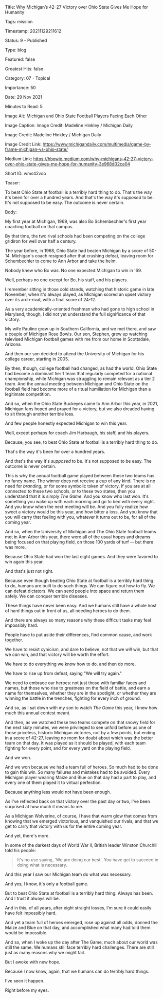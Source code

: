 Title:  Why Michigan’s 42–27 Victory over Ohio State Gives Me Hope for Humanity

Tags:   mission

Timestamp: 20211129211612

Status: 9 - Published

Type:   blog

Featured: false

Greatest Hits: false

Category: 07 - Topical

Importance: 50

Date:   29 Nov 2021

Minutes to Read: 5

Image Alt: Michigan and Ohio State Football Players Facing Each Other

Image Caption: Image Credit: Madeline Hinkley / Michigan Daily

Image Credit: Madeline Hinkley / Michigan Daily

Image Credit Link: https://www.michigandaily.com/multimedia/game-by-frame-michigan-vs-ohio-state/

Medium Link: https://hbowie.medium.com/why-michigans-42-27-victory-over-ohio-state-gives-me-hope-for-humanity-3e968d02ce04

Short ID: wms42voo

Teaser:

To beat Ohio State at football is a terribly hard thing to do. That's the way it's been for over a hundred years. And that's the way it's *supposed* to be. It's not supposed to be easy. The outcome is never certain. 


Body:

My first year at Michigan, 1969, was also Bo Schembechler's first year coaching football on that campus. 

By that time, the two rival schools had been competing on the college gridiron for well over half a century. 

The year before, in 1968, Ohio State had beaten Michigan by a score of 50-14. Michigan's coach resigned after that crushing defeat, leaving room for  Schembechler to come to Ann Arbor and take the helm. 

Nobody knew who Bo was. No one expected Michigan to win in '69. 

Well, perhaps no one except for Bo, his staff, and his players. 

I remember sitting in those cold stands, watching that historic game in late November, when it's always played, as Michigan scored an upset victory over its arch-rival, with a final score of 24-12.

As a very academically-oriented freshman who had gone to high school in Maryland, though, I did not yet understand the full significance of that victory. 

My wife Pauline grew up in Southern California, and we met there, and saw a couple of Michigan Rose Bowls. Our son, Stephen, grew up watching televised Michigan football games with me from our home in Scottsdale, Arizona. 

And then our son decided to attend the University of Michigan for his college career, starting in 2005. 

By then, though, college football had changed, as had the world. Ohio State had become a dominant tier 1 team that regularly competed for a national championship, while Michigan was struggling to remain relevant as a tier 2 team. And the annual meeting between Michigan and Ohio State on the football field had become more of a ritual humiliation for Michigan  than a legitimate competition. 

And so, when the Ohio State Buckeyes came to Ann Arbor this year, in 2021, Michigan fans hoped and prayed for a victory, but we also dreaded having to sit through another terrible loss. 

And few people honestly expected Michigan to win this year. 

Well, except perhaps for coach Jim Harbaugh, his staff, and his players. 

Because, you see, to beat Ohio State at football is a terribly hard thing to do. 

That's the way it's been for over a hundred years. 

And that's the way it's *supposed* to be. It's not supposed to be easy. The outcome is never certain. 

This is why the annual football game played between these two teams has no fancy name. The winner does not receive a cup of any kind. There is no need for *branding*, or for some symbolic token of victory. If you are at all connected to these two schools, or to these two states, then you understand that it is simply *The Game*. And you know who last won. It's something you wake up with each morning and go to bed with every night. And you know when the next meeting will be. And you fully realize how sweet a victory would be this year, and how bitter a loss. And you know that you will carry that feeling with you, whatever it turns out to be, for all of the coming year. 

And so, when the University of Michigan and The Ohio State football teams met in Ann Arbor this year, there were all of the usual hopes and dreams being focused on that playing field, on those 100 yards of turf -- but there was more. 

Because Ohio State had won the last eight games. And they were favored to win again this year. 

And that's just not right. 

Because even though beating Ohio State at football is a terribly hard thing to do, humans are built to do such things. We can figure out how to fly. We can defeat dictators. We can send people into space and return them safely. We can conquer terrible diseases. 

These things have never been easy. And we humans still have a whole host of hard things out in front of us, all needing heroes to do them.  

And there are always so many reasons why these difficult tasks may feel impossibly hard. 

People have to put aside their differences, find common cause, and work together. 

We have to resist cynicism, and dare to believe, not that we *will* win, but that we *can* win, and that victory will be worth the effort. 

We have to do everything we know how to do, and then do more. 

We have to rise up from defeat, saying "We will try again."

We need to embrace our heroes: not just those with familiar faces and names, but those who rise to greatness on the field of battle, and earn a name for themselves, whether they are in the spotlight, or whether they are winning the battle in the trenches, fighting for every inch of ground. 

And so, as I sat down with my son to watch *The Game* this year, I knew how much this annual contest meant. 

And then, as we watched these two teams compete on that snowy field for the next sixty minutes, we were privileged to see unfold before us one of those priceless, historic Michigan victories, not by a few points, but ending in a score of 42-27, leaving no room for doubt about which was the better team on that day. It was played as it should be played, with each team fighting for every point, and for every yard on the playing field. 

And we won. 

And we won because we had a team full of heroes. So much had to be done to gain this win. So many failures and mistakes had to be avoided. Every Michigan player wearing Maize and Blue on that day had a part to play, and every one of them played it to virtual perfection. 

Because anything less would not have been enough. 

As I've reflected back on that victory over the past day or two, I've been surprised at how much it means to me. 

As a Michigan Wolverine, of course, I have that warm glow that comes from knowing that we emerged victorious, and vanquished our rivals, and that we get to carry that victory with us for the entire coming year. 

And yet, there's more. 

In some of the darkest days of World War II, British leader Winston Churchill told his people: 

> It's no use saying, 'We are doing our best.' You have got to succeed in doing what is necessary. 

And this year I saw our Michigan team do what was necessary. 

And yes, I know, it's only a football game. 

But to beat Ohio State at football is a terribly hard thing. Always has been. And I trust it always will be. 

And in this, of all years, after eight straight losses, I'm sure it could easily have felt impossibly hard. 

And yet a team full of heroes emerged, rose up against all odds, donned the Maize and Blue on that day, and accomplished what many had told them would be impossible. 

And so, when I woke up the day after The Game, much about our world was still the same. We humans still face terribly hard challenges. There are still just as many reasons why we might fail. 

But I awoke with new hope. 

Because I now know, again, that we humans can do terribly hard things. 

I've seen it happen. 

Right before my eyes.
